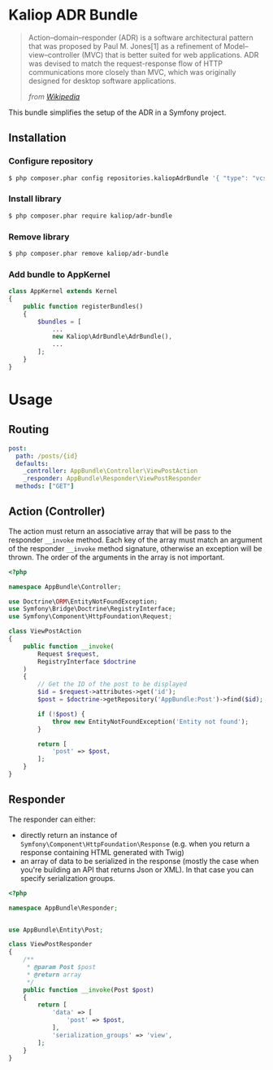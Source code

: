 # Kaliop ADR Bundle

> Action–domain–responder (ADR) is a software architectural pattern that was 
> proposed by Paul M. Jones[1] as a refinement of Model–view–controller (MVC) 
> that is better suited for web applications. 
> ADR was devised to match the request-response flow of HTTP communications 
> more closely than MVC, which was originally designed for desktop software applications.
>
> *from [Wikipedia](https://en.wikipedia.org/wiki/Action%E2%80%93domain%E2%80%93responder "https://en.wikipedia.org/wiki/Action%E2%80%93domain%E2%80%93responder")*

This bundle simplifies the setup of the ADR in a Symfony project. 


## Installation

### Configure repository
```bash
$ php composer.phar config repositories.kaliopAdrBundle '{ "type": "vcs", "url": "https://github.com/kaliop/kaliop-adr-bundle.git" }'
```
### Install library
```bash
$ php composer.phar require kaliop/adr-bundle
```
### Remove library
```bash
$ php composer.phar remove kaliop/adr-bundle
```

### Add bundle to AppKernel
```php
class AppKernel extends Kernel
{
    public function registerBundles()
    {
        $bundles = [
            ...
            new Kaliop\AdrBundle\AdrBundle(),
            ...
        ];
    }
}
```

# Usage

## Routing

```yaml
post:
  path: /posts/{id}
  defaults:
    _controller: AppBundle\Controller\ViewPostAction
    _responder: AppBundle\Responder\ViewPostResponder
  methods: ["GET"]
```

## Action (Controller)
The action must return an associative array that will be pass to the responder `__invoke` method.
Each key of the array must match an argument of the responder `__invoke` method signature, 
otherwise an exception will be thrown. The order of the arguments in the array is not important.

```php
<?php

namespace AppBundle\Controller;

use Doctrine\ORM\EntityNotFoundException;
use Symfony\Bridge\Doctrine\RegistryInterface;
use Symfony\Component\HttpFoundation\Request;

class ViewPostAction
{
    public function __invoke(
        Request $request,
        RegistryInterface $doctrine
    )
    {
        // Get the ID of the post to be displayed
        $id = $request->attributes->get('id');
        $post = $doctrine->getRepository('AppBundle:Post')->find($id);

        if (!$post) {
            throw new EntityNotFoundException('Entity not found');
        }

        return [
            'post' => $post,
        ];
    }
}
```
## Responder
The responder can either:
* directly return an instance of `Symfony\Component\HttpFoundation\Response` (e.g. when you return a response containing HTML generated with Twig)
* an array of data to be serialized in the response (mostly the case when you're building an API that returns Json or XML). In that case you can specify serialization groups.
 
```php
<?php

namespace AppBundle\Responder;


use AppBundle\Entity\Post;

class ViewPostResponder
{
    /**
     * @param Post $post
     * @return array
     */
    public function __invoke(Post $post)
    {
        return [
            'data' => [
                'post' => $post,
            ],
            'serialization_groups' => 'view',
        ];
    }
}
```

